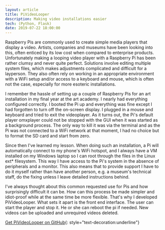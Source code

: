 ```yaml
---
layout: article
title: PiVideoLooper
description: Making video installations easier
tech: (Python, Flask)
date: 2019-07-22 18:00:00
---
```


Raspberry Pis are commonly used to create simple media players that display a video. Artists, companies and museums have been looking into this, often enticed by its low cost when compared to enterprise products. Unfortunately making a looping video player with a Raspberry Pi has been rather clumsy and never quite perfect. Solutions involve editing multiple system files, which makes adjustments complicated and difficult for a layperson. They also often rely on working in an appropriate environment with a WiFi setup and/or access to a keyboard and mouse, which is often not the case, especially for more esoteric installations.

I remember the hassle of setting up a couple of Raspberry Pis for an art installation in my final year at the art academy. I nearly had everything configured correctly. I booted the Pi up and everything was fine except I had forgotten to turn off the on-screen display. I plugged in a mouse and keyboard and tried to exit the videoplayer. As it turns out, the Pi's default player omxplayer could not be stopped with the GUI when it was started as a background process. The only way to kill it was via the terminal and as the Pi was not connected to a WiFi network at that moment, I had no choice but to format the SD card and start from zero.

Since then I've learned my lesson. When doing such an installation, a Pi will automatically connect to my phone's WiFi hotspot, and I always have a VM installed on my Windows laptop so I can root through the files in the Linux ext* filesystem. This way I have access to the Pi's system in the absence of peripherals and a monitor. This also means that to provide support I have to do it myself rather than have another person, e.g. a museum's technical staff, do the fixing unless I leave detailed instructions behind.

I've always thought about this common requested use for Pis and how surprisingly difficult it can be. How can this process be made simpler and idiot-proof while at the same time be more flexible. That's why I developed PiVideoLooper. What sets it apart is the front end interface. The user can start the player and stop it. He or she can reboot the pi if needed. New videos can be uploaded and unrequired videos deleted.

[Get PiVideoLooper on GitHub](https://github.com/Fragrag/PiVideoLooper){: style="text-decoration:underline"}